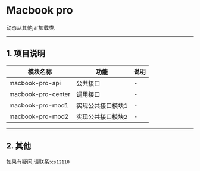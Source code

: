 # Macbook pro

动态从其他jar加载类.

---

## 1. 项目说明

| 模块名称 | 功能 | 说明 |
| --- |  --- | --- |
| macbook-pro-api | 公共接口 | - |
| macbook-pro-center | 调用接口| - |
| macbook-pro-mod1| 实现公共接口模块1 | - |
| macbook-pro-mod2| 实现公共接口模块2 | - |

---

## 2. 其他

如果有疑问,请联系:`cs12110`



